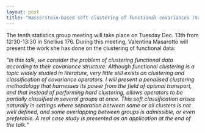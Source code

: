 ```yaml
---
layout: post
title: "Wasserstein-based soft clustering of functional covariances (Valentina Masarotto)" 
---
```


The tenth statistics group meeting will take place on Tuesday Dec. 13th from 12:30-13:30 in Snellius 176. 
During this meeting, Valentina Masarotto will present the work she has done on the clustering of functional data:

<em>
"In this talk, we consider the problem of clustering functional data according to their covariance structure. Although functional clustering is a topic widely studied in literature, very little still exists on clustering and classification of covariance operators. I will present a penalised clustering methodology that harnesses its power from the field of optimal transport, and that instead of performing hard clustering, allows operators to be partially classified in several groups at once. This soft classification arises naturally in settings where separation between some or all clusters is not well defined, and some overlapping between groups is admissible, or even preferable. A real case study is presented as an application at the end of the talk."
</em>

